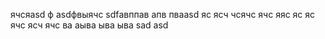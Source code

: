 ячсяasd
ф
asdфвыячс
sdfавппав
апв
пваasd
яс
ясч
чсячс
ячс
яяс
яс
яс
ячс
ясч
ячс
ва
аыва
ыва
ыва
sad
asd

